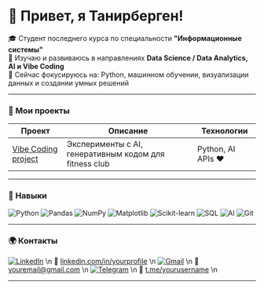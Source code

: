 # 👋 Привет, я Танирберген!

🎓 Студент последнего курса по специальности **"Информационные системы"**  
🤖 Изучаю и развиваюсь в направлениях **Data Science / Data Analytics, AI и Vibe Coding**  
🌱 Сейчас фокусируюсь на: Python, машинном обучении, визуализации данных и создании умных решений  

---

### 🚀 Мои проекты
| Проект | Описание | Технологии |
|--------|-----------|-------------|
| [Vibe Coding project](https://newgym-n8iz.vercel.app/) | Эксперименты с AI, генеративным кодом для fitness club | Python, AI APIs ❤️ |

---

### 🧠 Навыки
![Python](https://img.shields.io/badge/-Python-000?style=flat&logo=python)
![Pandas](https://img.shields.io/badge/-Pandas-000?style=flat&logo=pandas)
![NumPy](https://img.shields.io/badge/-NumPy-000?style=flat&logo=numpy)
![Matplotlib](https://img.shields.io/badge/-Matplotlib-000?style=flat&logo=plotly)
![Scikit-learn](https://img.shields.io/badge/-Scikit--learn-000?style=flat&logo=scikitlearn)
![SQL](https://img.shields.io/badge/-SQL-000?style=flat&logo=postgresql)
![AI](https://img.shields.io/badge/-Artificial%20Intelligence-000?style=flat&logo=openai)
![Git](https://img.shields.io/badge/-Git-000?style=flat&logo=git)

---

### 🌍 Контакты
[![LinkedIn](https://img.shields.io/badge/-LinkedIn-000?style=flat&logo=linkedin)](https://www.linkedin.com/in/tanirbergen-abdrashit-48339628a/)  \n
🔗 [linkedin.com/in/yourprofile](https://www.linkedin.com/in/tanirbergen-abdrashit-48339628a/)  \n
[![Gmail](https://img.shields.io/badge/-Gmail-000?style=flat&logo=gmail)](mailto:tanirbergen.abdrashit@gmail.com)  \n
📧 [youremail@gmail.com](mailto:tanirbergen.abdrashit@gmail.com)  \n
[![Telegram](https://img.shields.io/badge/-Telegram-000?style=flat&logo=telegram)](https://t.me/tanirbergenn)  \n
💬 [t.me/yourusername](https://t.me/tanirbergenn)  \n

---




<!--
**TanirbergenAbdrashit/TanirbergenAbdrashit** is a ✨ _special_ ✨ repository because its `README.md` (this file) appears on your GitHub profile.

Here are some ideas to get you started:

- 🔭 I’m currently working on ...
- 🌱 I’m currently learning ...
- 👯 I’m looking to collaborate on ...
- 🤔 I’m looking for help with ...
- 💬 Ask me about ...
- 📫 How to reach me: ...
- 😄 Pronouns: ...
- ⚡ Fun fact: ...
-->
